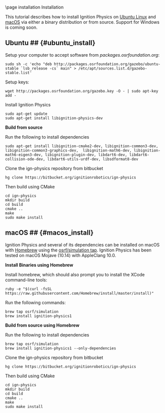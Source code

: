 \page installation Installation

This tutorial describes how to install Ignition Physics on [Ubuntu Linux](#ubuntu_install) and [macOS](#macos_install) via either a binary distribution or from source. Support for Windows is coming soon.


## Ubuntu ## {#ubuntu_install}


Setup your computer to accept software from
*packages.osrfoundation.org*:

```{.sh}
sudo sh -c 'echo "deb http://packages.osrfoundation.org/gazebo/ubuntu-stable `lsb_release -cs` main" > /etc/apt/sources.list.d/gazebo-stable.list'
```

Setup keys:

```{.sh}
wget http://packages.osrfoundation.org/gazebo.key -O - | sudo apt-key add -
```

Install Ignition Physics

```
sudo apt-get update
sudo apt-get install libignition-physics-dev
```

**Build from source**

Run the following to install dependencies
```
sudo apt-get install libignition-cmake2-dev, libignition-common3-dev, libignition-common3-graphics-dev,  libignition-math6-dev, libignition-math6-eigen3-dev, libignition-plugin-dev, libdart6-dev, libdart6-collision-ode-dev, libdart6-utils-urdf-dev, libsdformat8-dev
```

Clone the ign-physics repository from bitbucket
```
hg clone https://bitbucket.org/ignitionrobotics/ign-physics
```

Then build using CMake
```
cd ign-physics
mkdir build
cd build
cmake ..
make
sudo make install
```

## macOS ## {#macos_install}

Ignition Physics and several of its dependencies can be installed on macOS
with [Homebrew](http://brew.sh/) using the [osrf/simulation
tap](https://github.com/osrf/homebrew-simulation). Ignition Physics has
been tested on macOS Mojave (10.14) with AppleClang 10.0.

**Install Binaries using Homebrew**

Install homebrew, which should also prompt you to install the XCode
command-line tools:

```
ruby -e "$(curl -fsSL https://raw.githubusercontent.com/Homebrew/install/master/install)"
```

Run the following commands:

```
brew tap osrf/simulation
brew install ignition-physics1
```

**Build from source using Homebrew**

Run the following to install dependencies
```
brew tap osrf/simulation
brew install ignition-physics1 --only-dependencies
```

Clone the ign-physics repository from bitbucket
```
hg clone https://bitbucket.org/ignitionrobotics/ign-physics
```

Then build using CMake
```
cd ign-physics
mkdir build
cd build
cmake ..
make
sudo make install
```
